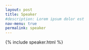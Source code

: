 ```yaml
---
layout: post
title: Speaker
#description: Lorem ipsum dolor est
nav-menu: true
permalink: speaker
---
```



{% include speaker.html %}